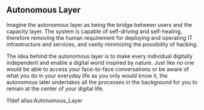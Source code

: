 ## Autonomous Layer

Imagine the autonomous layer as being the bridge between users and the capacity layer. The system is capable of self-driving and self-healing, therefore removing the human requirement for deploying and operating IT infrastructure and services, and vastly minimizing the possibility of hacking. 

The idea behind the autonomous layer is to make every individual digitally independent and enable a digital world inspired by nature. Just like no one would be able to access your face-to-face conversations or be aware of what you do in your everyday life as you only would know it, the autonomous later undertakes all the processes in the background for you to remain at the center of your digital life.


<!-- No more autonomous section on the threefold.io site.
Learn more about the Autonomous Layer on the [ThreeFold website](https://threefold.io/autonomous.html).
-->

!!!def alias:Autonomous_Layer